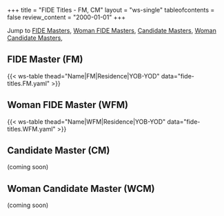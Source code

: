 +++
title = "FIDE Titles - FM, CM"
layout = "ws-single"
tableofcontents = false
review_content = "2000-01-01"
+++

Jump to [FIDE Masters](#fide-master-fm), [Woman FIDE Masters](#woman-fide-master-wfm),
[Candidate Masters](#candidate-master-cm), [Woman Candidate Masters](#woman-candidate-master-wcm), 

## FIDE Master (FM)
{{< ws-table thead="Name|FM|Residence|YOB-YOD" data="fide-titles.FM.yaml" >}}

## Woman FIDE Master (WFM)
{{< ws-table thead="Name|WFM|Residence|YOB-YOD" data="fide-titles.WFM.yaml" >}}

## Candidate Master (CM)

(coming soon)

## Woman Candidate Master (WCM)

(coming soon)
